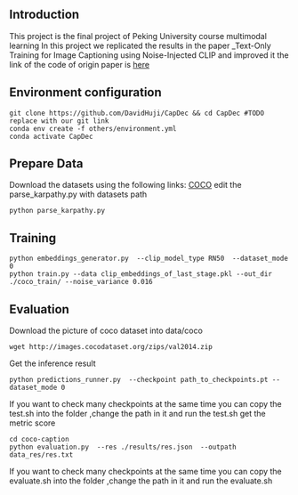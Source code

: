 ## Introduction
This project is the final project of Peking University course multimodal learning
In this project we replicated the results in the paper _Text-Only Training for Image Captioning using Noise-Injected CLIP and improved it
the link of the code of origin paper is [here](https://github.com/DavidHuji/CapDec)
## Environment configuration
```
git clone https://github.com/DavidHuji/CapDec && cd CapDec #TODO replace with our git link
conda env create -f others/environment.yml
conda activate CapDec
```
## Prepare Data
Download the datasets using the following links: [COCO](https://www.kaggle.com/datasets/shtvkumar/karpathy-splits)
edit the parse_karpathy.py with datasets path
```
python parse_karpathy.py
```
## Training
```
python embeddings_generator.py  --clip_model_type RN50  --dataset_mode 0
python train.py --data clip_embeddings_of_last_stage.pkl --out_dir ./coco_train/ --noise_variance 0.016
```
## Evaluation

Download the picture of coco dataset into data/coco
```
wget http://images.cocodataset.org/zips/val2014.zip
```
Get the inference result
```
python predictions_runner.py  --checkpoint path_to_checkpoints.pt --dataset_mode 0
```
If you want to check many checkpoints at the same time you can copy the test.sh into the folder ,change the path in it and run the test.sh
get the metric score
```
cd coco-caption
python evaluation.py  --res ./results/res.json  --outpath data_res/res.txt
```
If you want to check many checkpoints at the same time you can copy the evaluate.sh into the folder ,change the path in it and run the evaluate.sh
